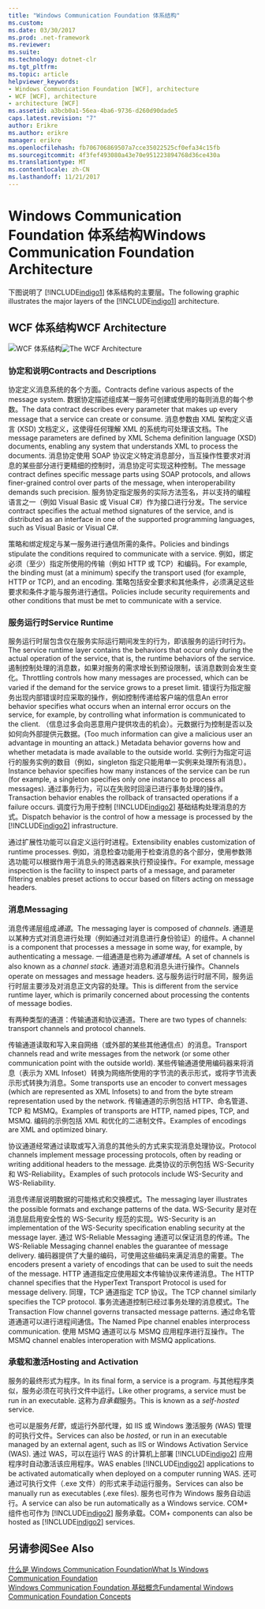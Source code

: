 ```yaml
---
title: "Windows Communication Foundation 体系结构"
ms.custom: 
ms.date: 03/30/2017
ms.prod: .net-framework
ms.reviewer: 
ms.suite: 
ms.technology: dotnet-clr
ms.tgt_pltfrm: 
ms.topic: article
helpviewer_keywords:
- Windows Communication Foundation [WCF], architecture
- WCF [WCF], architecture
- architecture [WCF]
ms.assetid: a3bcb0a1-56ea-4ba6-9736-d260d90dade5
caps.latest.revision: "7"
author: Erikre
ms.author: erikre
manager: erikre
ms.openlocfilehash: fb706706869507a7cce35022525cf0efa34c15fb
ms.sourcegitcommit: 4f3fef493080a43e70e951223894768d36ce430a
ms.translationtype: MT
ms.contentlocale: zh-CN
ms.lasthandoff: 11/21/2017
---
```

# <a name="windows-communication-foundation-architecture"></a><span data-ttu-id="8012a-102">Windows Communication Foundation 体系结构</span><span class="sxs-lookup"><span data-stu-id="8012a-102">Windows Communication Foundation Architecture</span></span>
<span data-ttu-id="8012a-103">下图说明了 [!INCLUDE[indigo1](../../../includes/indigo1-md.md)] 体系结构的主要层。</span><span class="sxs-lookup"><span data-stu-id="8012a-103">The following graphic illustrates the major layers of the [!INCLUDE[indigo1](../../../includes/indigo1-md.md)] architecture.</span></span>  
  
## <a name="wcf-architecture"></a><span data-ttu-id="8012a-104">WCF 体系结构</span><span class="sxs-lookup"><span data-stu-id="8012a-104">WCF Architecture</span></span>  
 <span data-ttu-id="8012a-105">![WCF 体系结构](../../../docs/framework/wcf/media/wcf-architecture.gif "WCF_Architecture")</span><span class="sxs-lookup"><span data-stu-id="8012a-105">![The WCF Architecture](../../../docs/framework/wcf/media/wcf-architecture.gif "WCF_Architecture")</span></span>  
  
### <a name="contracts-and-descriptions"></a><span data-ttu-id="8012a-106">协定和说明</span><span class="sxs-lookup"><span data-stu-id="8012a-106">Contracts and Descriptions</span></span>  
 <span data-ttu-id="8012a-107">协定定义消息系统的各个方面。</span><span class="sxs-lookup"><span data-stu-id="8012a-107">Contracts define various aspects of the message system.</span></span> <span data-ttu-id="8012a-108">数据协定描述组成某一服务可创建或使用的每则消息的每个参数。</span><span class="sxs-lookup"><span data-stu-id="8012a-108">The data contract describes every parameter that makes up every message that a service can create or consume.</span></span> <span data-ttu-id="8012a-109">消息参数由 XML 架构定义语言 (XSD) 文档定义，这使得任何理解 XML 的系统均可处理该文档。</span><span class="sxs-lookup"><span data-stu-id="8012a-109">The message parameters are defined by XML Schema definition language (XSD) documents, enabling any system that understands XML to process the documents.</span></span> <span data-ttu-id="8012a-110">消息协定使用 SOAP 协议定义特定消息部分，当互操作性要求对消息的某些部分进行更精细的控制时，消息协定可实现这种控制。</span><span class="sxs-lookup"><span data-stu-id="8012a-110">The message contract defines specific message parts using SOAP protocols, and allows finer-grained control over parts of the message, when interoperability demands such precision.</span></span> <span data-ttu-id="8012a-111">服务协定指定服务的实际方法签名，并以支持的编程语言之一（例如 Visual Basic 或 Visual C#）作为接口进行分发。</span><span class="sxs-lookup"><span data-stu-id="8012a-111">The service contract specifies the actual method signatures of the service, and is distributed as an interface in one of the supported programming languages, such as Visual Basic or Visual C#.</span></span>  
  
 <span data-ttu-id="8012a-112">策略和绑定规定与某一服务进行通信所需的条件。</span><span class="sxs-lookup"><span data-stu-id="8012a-112">Policies and bindings stipulate the conditions required to communicate with a service.</span></span>  <span data-ttu-id="8012a-113">例如，绑定必须（至少）指定所使用的传输（例如 HTTP 或 TCP）和编码。</span><span class="sxs-lookup"><span data-stu-id="8012a-113">For example, the binding must (at a minimum) specify the transport used (for example, HTTP or TCP), and an encoding.</span></span> <span data-ttu-id="8012a-114">策略包括安全要求和其他条件，必须满足这些要求和条件才能与服务进行通信。</span><span class="sxs-lookup"><span data-stu-id="8012a-114">Policies include security requirements and other conditions that must be met to communicate with a service.</span></span>  
  
### <a name="service-runtime"></a><span data-ttu-id="8012a-115">服务运行时</span><span class="sxs-lookup"><span data-stu-id="8012a-115">Service Runtime</span></span>  
 <span data-ttu-id="8012a-116">服务运行时层包含仅在服务实际运行期间发生的行为，即该服务的运行时行为。</span><span class="sxs-lookup"><span data-stu-id="8012a-116">The service runtime layer contains the behaviors that occur only during the actual operation of the service, that is, the runtime behaviors of the service.</span></span> <span data-ttu-id="8012a-117">遏制控制处理的消息数，如果对服务的需求增长到预设限制，该消息数则会发生变化。</span><span class="sxs-lookup"><span data-stu-id="8012a-117">Throttling controls how many messages are processed, which can be varied if the demand for the service grows to a preset limit.</span></span> <span data-ttu-id="8012a-118">错误行为指定服务出现内部错误时应采取的操作，例如控制传递给客户端的信息</span><span class="sxs-lookup"><span data-stu-id="8012a-118">An error behavior specifies what occurs when an internal error occurs on the service, for example, by controlling what information is communicated to the client.</span></span> <span data-ttu-id="8012a-119">（信息过多会向恶意用户提供攻击的机会）。元数据行为控制是否以及如何向外部提供元数据。</span><span class="sxs-lookup"><span data-stu-id="8012a-119">(Too much information can give a malicious user an advantage in mounting an attack.) Metadata behavior governs how and whether metadata is made available to the outside world.</span></span> <span data-ttu-id="8012a-120">实例行为指定可运行的服务实例的数目（例如，singleton 指定只能用单一实例来处理所有消息）。</span><span class="sxs-lookup"><span data-stu-id="8012a-120">Instance behavior specifies how many instances of the service can be run (for example, a singleton specifies only one instance to process all messages).</span></span> <span data-ttu-id="8012a-121">通过事务行为，可以在失败时回滚已进行事务处理的操作。</span><span class="sxs-lookup"><span data-stu-id="8012a-121">Transaction behavior enables the rollback of transacted operations if a failure occurs.</span></span> <span data-ttu-id="8012a-122">调度行为用于控制 [!INCLUDE[indigo2](../../../includes/indigo2-md.md)] 基础结构处理消息的方式。</span><span class="sxs-lookup"><span data-stu-id="8012a-122">Dispatch behavior is the control of how a message is processed by the [!INCLUDE[indigo2](../../../includes/indigo2-md.md)] infrastructure.</span></span>  
  
 <span data-ttu-id="8012a-123">通过扩展性功能可以自定义运行时进程。</span><span class="sxs-lookup"><span data-stu-id="8012a-123">Extensibility enables customization of runtime processes.</span></span> <span data-ttu-id="8012a-124">例如，消息检查功能用于检查消息的各个部分，使用参数筛选功能可以根据作用于消息头的筛选器来执行预设操作。</span><span class="sxs-lookup"><span data-stu-id="8012a-124">For example, message inspection is the facility to inspect parts of a message, and parameter filtering enables preset actions to occur based on filters acting on message headers.</span></span>  
  
### <a name="messaging"></a><span data-ttu-id="8012a-125">消息</span><span class="sxs-lookup"><span data-stu-id="8012a-125">Messaging</span></span>  
 <span data-ttu-id="8012a-126">消息传递层组成*通道*。</span><span class="sxs-lookup"><span data-stu-id="8012a-126">The messaging layer is composed of *channels*.</span></span> <span data-ttu-id="8012a-127">通道是以某种方式对消息进行处理（例如通过对消息进行身份验证）的组件。</span><span class="sxs-lookup"><span data-stu-id="8012a-127">A channel is a component that processes a message in some way, for example, by authenticating a message.</span></span> <span data-ttu-id="8012a-128">一组通道是也称为*通道堆栈*。</span><span class="sxs-lookup"><span data-stu-id="8012a-128">A set of channels is also known as a *channel stack*.</span></span> <span data-ttu-id="8012a-129">通道对消息和消息头进行操作。</span><span class="sxs-lookup"><span data-stu-id="8012a-129">Channels operate on messages and message headers.</span></span> <span data-ttu-id="8012a-130">这与服务运行时层不同，服务运行时层主要涉及对消息正文内容的处理。</span><span class="sxs-lookup"><span data-stu-id="8012a-130">This is different from the service runtime layer, which is primarily concerned about processing the contents of message bodies.</span></span>  
  
 <span data-ttu-id="8012a-131">有两种类型的通道：传输通道和协议通道。</span><span class="sxs-lookup"><span data-stu-id="8012a-131">There are two types of channels: transport channels and protocol channels.</span></span>  
  
 <span data-ttu-id="8012a-132">传输通道读取和写入来自网络（或外部的某些其他通信点）的消息。</span><span class="sxs-lookup"><span data-stu-id="8012a-132">Transport channels read and write messages from the network (or some other communication point with the outside world).</span></span> <span data-ttu-id="8012a-133">某些传输通道使用编码器来将消息（表示为 XML Infoset）转换为网络所使用的字节流的表示形式，或将字节流表示形式转换为消息。</span><span class="sxs-lookup"><span data-stu-id="8012a-133">Some transports use an encoder to convert messages (which are represented as XML Infosets) to and from the byte stream representation used by the network.</span></span> <span data-ttu-id="8012a-134">传输通道的示例包括 HTTP、命名管道、TCP 和 MSMQ。</span><span class="sxs-lookup"><span data-stu-id="8012a-134">Examples of transports are HTTP, named pipes, TCP, and MSMQ.</span></span> <span data-ttu-id="8012a-135">编码的示例包括 XML 和优化的二进制文件。</span><span class="sxs-lookup"><span data-stu-id="8012a-135">Examples of encodings are XML and optimized binary.</span></span>  
  
 <span data-ttu-id="8012a-136">协议通道经常通过读取或写入消息的其他头的方式来实现消息处理协议。</span><span class="sxs-lookup"><span data-stu-id="8012a-136">Protocol channels implement message processing protocols, often by reading or writing additional headers to the message.</span></span> <span data-ttu-id="8012a-137">此类协议的示例包括 WS-Security 和 WS-Reliability。</span><span class="sxs-lookup"><span data-stu-id="8012a-137">Examples of such protocols include WS-Security and WS-Reliability.</span></span>  
  
 <span data-ttu-id="8012a-138">消息传递层说明数据的可能格式和交换模式。</span><span class="sxs-lookup"><span data-stu-id="8012a-138">The messaging layer illustrates the possible formats and exchange patterns of the data.</span></span> <span data-ttu-id="8012a-139">WS-Security 是对在消息层启用安全性的 WS-Security 规范的实现。</span><span class="sxs-lookup"><span data-stu-id="8012a-139">WS-Security is an implementation of the WS-Security specification enabling security at the message layer.</span></span> <span data-ttu-id="8012a-140">通过 WS-Reliable Messaging 通道可以保证消息的传递。</span><span class="sxs-lookup"><span data-stu-id="8012a-140">The WS-Reliable Messaging channel enables the guarantee of message delivery.</span></span> <span data-ttu-id="8012a-141">编码器提供了大量的编码，可使用这些编码来满足消息的需要。</span><span class="sxs-lookup"><span data-stu-id="8012a-141">The encoders present a variety of encodings that can be used to suit the needs of the message.</span></span> <span data-ttu-id="8012a-142">HTTP 通道指定应使用超文本传输协议来传递消息。</span><span class="sxs-lookup"><span data-stu-id="8012a-142">The HTTP channel specifies that the HyperText Transport Protocol is used for message delivery.</span></span> <span data-ttu-id="8012a-143">同理，TCP 通道指定 TCP 协议。</span><span class="sxs-lookup"><span data-stu-id="8012a-143">The TCP channel similarly specifies the TCP protocol.</span></span> <span data-ttu-id="8012a-144">事务流通道控制已经过事务处理的消息模式。</span><span class="sxs-lookup"><span data-stu-id="8012a-144">The Transaction Flow channel governs transacted message patterns.</span></span> <span data-ttu-id="8012a-145">通过命名管道通道可以进行进程间通信。</span><span class="sxs-lookup"><span data-stu-id="8012a-145">The Named Pipe channel enables interprocess communication.</span></span> <span data-ttu-id="8012a-146">使用 MSMQ 通道可以与 MSMQ 应用程序进行互操作。</span><span class="sxs-lookup"><span data-stu-id="8012a-146">The MSMQ channel enables interoperation with MSMQ applications.</span></span>  
  
### <a name="hosting-and-activation"></a><span data-ttu-id="8012a-147">承载和激活</span><span class="sxs-lookup"><span data-stu-id="8012a-147">Hosting and Activation</span></span>  
 <span data-ttu-id="8012a-148">服务的最终形式为程序。</span><span class="sxs-lookup"><span data-stu-id="8012a-148">In its final form, a service is a program.</span></span> <span data-ttu-id="8012a-149">与其他程序类似，服务必须在可执行文件中运行。</span><span class="sxs-lookup"><span data-stu-id="8012a-149">Like other programs, a service must be run in an executable.</span></span> <span data-ttu-id="8012a-150">这称为*自承载*服务。</span><span class="sxs-lookup"><span data-stu-id="8012a-150">This is known as a *self-hosted* service.</span></span>  
  
 <span data-ttu-id="8012a-151">也可以是服务*托管*，或运行外部代理，如 IIS 或 Windows 激活服务 (WAS) 管理的可执行文件。</span><span class="sxs-lookup"><span data-stu-id="8012a-151">Services can also be *hosted*, or run in an executable managed by an external agent, such as IIS or Windows Activation Service (WAS).</span></span> <span data-ttu-id="8012a-152">通过 WAS，可以在运行 WAS 的计算机上部署 [!INCLUDE[indigo2](../../../includes/indigo2-md.md)] 应用程序时自动激活该应用程序。</span><span class="sxs-lookup"><span data-stu-id="8012a-152">WAS enables [!INCLUDE[indigo2](../../../includes/indigo2-md.md)] applications to be activated automatically when deployed on a computer running WAS.</span></span> <span data-ttu-id="8012a-153">还可通过可执行文件（.exe 文件）的形式来手动运行服务。</span><span class="sxs-lookup"><span data-stu-id="8012a-153">Services can also be manually run as executables (.exe files).</span></span> <span data-ttu-id="8012a-154">服务也可作为 Windows 服务自动运行。</span><span class="sxs-lookup"><span data-stu-id="8012a-154">A service can also be run automatically as a Windows service.</span></span> <span data-ttu-id="8012a-155">COM+ 组件也可作为 [!INCLUDE[indigo2](../../../includes/indigo2-md.md)] 服务承载。</span><span class="sxs-lookup"><span data-stu-id="8012a-155">COM+ components can also be hosted as [!INCLUDE[indigo2](../../../includes/indigo2-md.md)] services.</span></span>  
  
## <a name="see-also"></a><span data-ttu-id="8012a-156">另请参阅</span><span class="sxs-lookup"><span data-stu-id="8012a-156">See Also</span></span>  
 [<span data-ttu-id="8012a-157">什么是 Windows Communication Foundation</span><span class="sxs-lookup"><span data-stu-id="8012a-157">What Is Windows Communication Foundation</span></span>](../../../docs/framework/wcf/whats-wcf.md)  
 [<span data-ttu-id="8012a-158">Windows Communication Foundation 基础概念</span><span class="sxs-lookup"><span data-stu-id="8012a-158">Fundamental Windows Communication Foundation Concepts</span></span>](../../../docs/framework/wcf/fundamental-concepts.md)

